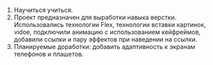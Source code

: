 1) Научиться учиться.
2) Проект предназначен для выработки навыка верстки. Использовались технологии Flex, технологии вставки картинок, vidoe, подключили анимацию с использованием кейфреймов, добавили ссылки и пару эффектов при наведении на ссылки.
3) Планируемые доработки: добавить адаптивность к экранам телефонов и плашетов.